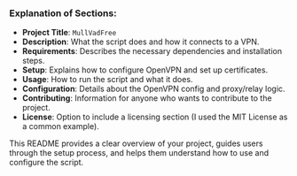 ### Explanation of Sections:
- **Project Title**: `MullVadFree`
- **Description**: What the script does and how it connects to a VPN.
- **Requirements**: Describes the necessary dependencies and installation steps.
- **Setup**: Explains how to configure OpenVPN and set up certificates.
- **Usage**: How to run the script and what it does.
- **Configuration**: Details about the OpenVPN config and proxy/relay logic.
- **Contributing**: Information for anyone who wants to contribute to the project.
- **License**: Option to include a licensing section (I used the MIT License as a common example).

This README provides a clear overview of your project, guides users through the setup process, and helps them understand how to use and configure the script.
